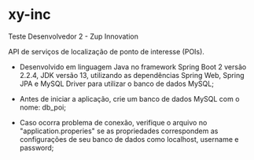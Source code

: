 # xy-inc
Teste Desenvolvedor 2 - Zup Innovation

API de serviços de localização de ponto de interesse (POIs).

- Desenvolvido em linguagem Java no framework Spring Boot 2 versão 2.2.4, JDK versão 13, utilizando as dependências Spring Web, Spring JPA e MySQL Driver para utilizar o banco de dados MySQL;

- Antes de iniciar a aplicação, crie um banco de dados MySQL com o nome: db_poi;

- Caso ocorra problema de conexão, verifique o arquivo no "application.properies" se as propriedades correspondem as configurações de seu banco de dados como localhost, username e password;



